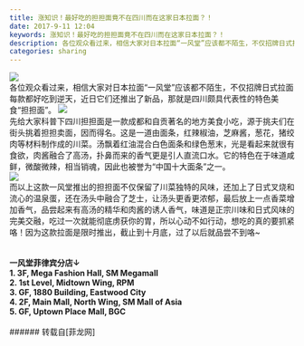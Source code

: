 ```yaml
---
title: 涨知识！最好吃的担担面竟不在四川而在这家日本拉面？！
date: 2017-9-11 12:04
keywords: 涨知识！最好吃的担担面竟不在四川而在这家日本拉面？！
description: 各位观众看过来，相信大家对日本拉面“一风堂”应该都不陌生，不仅招牌日式拉面每款都好吃到逆天，近日它们还推出了新品，那就是四川颇具代表性的特色美食“担担面”。先给大家科普下四川担担面是一款成都和自贡著名的地方美食小吃，源于挑夫们在街头挑着担担卖面，因而得名。这是一道由面条，红辣椒油，芝麻酱，葱花，猪绞肉等材料制作成的川菜。汤飘着红油混合白色面条和绿色葱末，光是看起来就很有食欲，肉酱融合了高汤，扑鼻而来的香气更是引人直流口水。它的特色在于味道咸鲜，微酸微辣，相当销魂，因此也被誉为“中国十大面条”之一。而以上这款一风堂推出的担担面不仅保留了川菜独特的风味，还加上了日式叉烧和流心的温泉蛋，还在汤头中融合了芝士，让汤头更香更浓郁，最后放上一点香菜增加香气，品尝起来有高汤的精华和肉酱的诱人香气，味道是正宗川味和日式风味的完美交融，吃过一次就能彻底虏获你的胃，所以心动不如行动，想吃的真的要抓紧咯！因为这款拉面是限时推出，截止到十月底，过了以后就品尝不到咯~一风堂菲律宾分店↓1. 3F, Mega Fashion Hall, SM Megamall2. 1st Level, Midtown Wing, RPM3. GF, 1880 Building, Eastwood City4. 2F, Main Mall, North Wing, SM Mall of Asia5. GF, Uptown Place Mall, BGC
categories: sharing
---
```

<td class="t_f" id="postmessage_879450">


<img aid="623602" data-cf-modified-a2d828e92c27439e5596f20b-="" file="data/attachment/forum/201709/11/115633gozj0jbj9iaa9adi.jpg.thumb.jpg" id="aimg_623602" inpost="1" onclick="" onmouseover="" src="http://www.flw.ph/data/attachment/forum/201709/11/115633gozj0jbj9iaa9adi.jpg" style="cursor:pointer" zoomfile="data/attachment/forum/201709/11/115633gozj0jbj9iaa9adi.jpg"/>


<br/>
各位观众看过来，相信大家对日本拉面“一风堂”应该都不陌生，不仅招牌日式拉面每款都好吃到逆天，近日它们还推出了新品，那就是四川颇具代表性的特色美食“担担面”。

<img aid="623603" data-cf-modified-a2d828e92c27439e5596f20b-="" file="data/attachment/forum/201709/11/115634ff1ippj21eeqjkkz.jpg.thumb.jpg" id="aimg_623603" inpost="1" onclick="" onmouseover="" src="http://www.flw.ph/data/attachment/forum/201709/11/115634ff1ippj21eeqjkkz.jpg" style="cursor:pointer" zoomfile="data/attachment/forum/201709/11/115634ff1ippj21eeqjkkz.jpg"/>


<br/>
先给大家科普下四川担担面是一款成都和自贡著名的地方美食小吃，源于挑夫们在街头挑着担担卖面，因而得名。这是一道由面条，红辣椒油，芝麻酱，葱花，猪绞肉等材料制作成的川菜。汤飘着红油混合白色面条和绿色葱末，光是看起来就很有食欲，肉酱融合了高汤，扑鼻而来的香气更是引人直流口水。它的特色在于味道咸鲜，微酸微辣，相当销魂，因此也被誉为“中国十大面条”之一。<br/>

<img aid="623604" data-cf-modified-a2d828e92c27439e5596f20b-="" file="data/attachment/forum/201709/11/115644asltv3ldanw3w9w4.jpg.thumb.jpg" id="aimg_623604" inpost="1" onclick="" onmouseover="" src="http://www.flw.ph/data/attachment/forum/201709/11/115644asltv3ldanw3w9w4.jpg" style="cursor:pointer" zoomfile="data/attachment/forum/201709/11/115644asltv3ldanw3w9w4.jpg"/>


<br/>
而以上这款一风堂推出的担担面不仅保留了川菜独特的风味，还加上了日式叉烧和流心的温泉蛋，还在汤头中融合了芝士，让汤头更香更浓郁，最后放上一点香菜增加香气，品尝起来有高汤的精华和肉酱的诱人香气，味道是正宗川味和日式风味的完美交融，吃过一次就能彻底虏获你的胃，所以心动不如行动，想吃的真的要抓紧咯！因为这款拉面是限时推出，截止到十月底，过了以后就品尝不到咯~<br/>
<br/>
<br/>
<strong>一风堂菲律宾分店↓</strong><br/>
<strong>1. 3F, Mega Fashion Hall, SM Megamall</strong><br/>
<strong>2. 1st Level, Midtown Wing, RPM</strong><br/>
<strong>3. GF, 1880 Building, Eastwood City</strong><br/>
<strong>4. 2F, Main Mall, North Wing, SM Mall of Asia</strong><br/>
<strong>5. GF, Uptown Place Mall, BGC</strong><br/>
<br/>
</td>
###### 转载自[菲龙网]